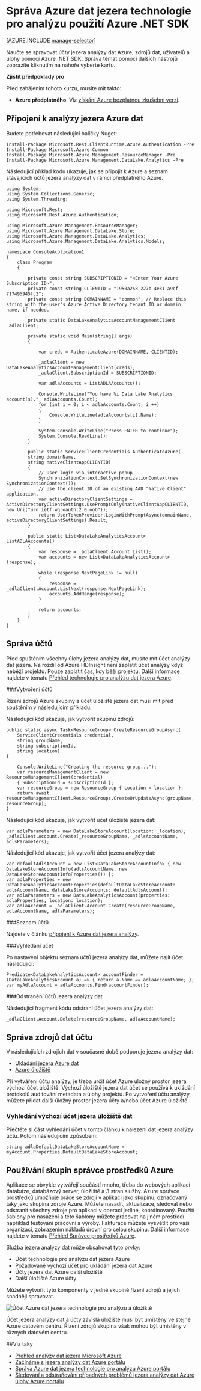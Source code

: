 <properties 
   pageTitle="Správa Azure dat jezera technologie pro analýzu použití Azure .NET SDK | Azure" 
   description="Naučte se spravovat jezera analýzy dat projektů, zdrojů dat, uživatelé. " 
   services="data-lake-analytics" 
   documentationCenter="" 
   authors="mumian" 
   manager="jhubbard" 
   editor="cgronlun"/>
 
<tags
   ms.service="data-lake-analytics"
   ms.devlang="na"
   ms.topic="article"
   ms.tgt_pltfrm="na"
   ms.workload="big-data" 
   ms.date="09/23/2016"
   ms.author="jgao"/>

# <a name="manage-azure-data-lake-analytics-using-azure-net-sdk"></a>Správa Azure dat jezera technologie pro analýzu použití Azure .NET SDK

[AZURE.INCLUDE [manage-selector](../../includes/data-lake-analytics-selector-manage.md)]

Naučte se spravovat účty jezera analýzy dat Azure, zdrojů dat, uživatelů a úlohy pomocí Azure .NET SDK. Správa témat pomocí dalších nástrojů zobrazíte kliknutím na nahoře vyberte kartu.

**Zjistit předpoklady pro**

Před zahájením tohoto kurzu, musíte mít takto:

- **Azure předplatného**. Viz [získání Azure bezplatnou zkušební verzi](https://azure.microsoft.com/pricing/free-trial/).


<!-- ################################ -->
<!-- ################################ -->


## <a name="connect-to-azure-data-lake-analytics"></a>Připojení k analýzy jezera Azure dat

Budete potřebovat následující balíčky Nuget:

    Install-Package Microsoft.Rest.ClientRuntime.Azure.Authentication -Pre
    Install-Package Microsoft.Azure.Common 
    Install-Package Microsoft.Azure.Management.ResourceManager -Pre
    Install-Package Microsoft.Azure.Management.DataLake.Analytics -Pre


Následující příklad kódu ukazuje, jak se připojit k Azure a seznam stávajících účtů jezera analýzy dat v rámci předplatného Azure.

    using System;
    using System.Collections.Generic;
    using System.Threading;

    using Microsoft.Rest;
    using Microsoft.Rest.Azure.Authentication;

    using Microsoft.Azure.Management.ResourceManager;
    using Microsoft.Azure.Management.DataLake.Store;
    using Microsoft.Azure.Management.DataLake.Analytics;
    using Microsoft.Azure.Management.DataLake.Analytics.Models;

    namespace ConsoleAcplication1
    {
        class Program
        {

            private const string SUBSCRIPTIONID = "<Enter Your Azure Subscription ID>";
            private const string CLIENTID = "1950a258-227b-4e31-a9cf-717495945fc2";
            private const string DOMAINNAME = "common"; // Replace this string with the user's Azure Active Directory tenant ID or domain name, if needed.

            private static DataLakeAnalyticsAccountManagementClient _adlaClient;

            private static void Main(string[] args)
            {

                var creds = AuthenticateAzure(DOMAINNAME, CLIENTID);

                _adlaClient = new DataLakeAnalyticsAccountManagementClient(creds);
                _adlaClient.SubscriptionId = SUBSCRIPTIONID;

                var adlaAccounts = ListADLAAccounts();

                Console.WriteLine("You have %i Data Lake Analytics account(s).", adlaAccounts.Count);
                for (int i = 0; i < adlaAccounts.Count; i ++)
                {
                    Console.WriteLine(adlaAccounts[i].Name);
                }

                System.Console.WriteLine("Press ENTER to continue");
                System.Console.ReadLine();
            }

            public static ServiceClientCredentials AuthenticateAzure(
            string domainName,
            string nativeClientAppCLIENTID)
            {
                // User login via interactive popup
                SynchronizationContext.SetSynchronizationContext(new SynchronizationContext());
                // Use the client ID of an existing AAD "Native Client" application.
                var activeDirectoryClientSettings = ActiveDirectoryClientSettings.UsePromptOnly(nativeClientAppCLIENTID, new Uri("urn:ietf:wg:oauth:2.0:oob"));
                return UserTokenProvider.LoginWithPromptAsync(domainName, activeDirectoryClientSettings).Result;
            }

            public static List<DataLakeAnalyticsAccount> ListADLAAccounts()
            {
                var response = _adlaClient.Account.List();
                var accounts = new List<DataLakeAnalyticsAccount>(response);

                while (response.NextPageLink != null)
                {
                    response = _adlaClient.Account.ListNext(response.NextPageLink);
                    accounts.AddRange(response);
                }

                return accounts;
            }
        }
    }


## <a name="manage-accounts"></a>Správa účtů

Před spuštěním všechny úlohy jezera analýzy dat, musíte mít účet analýzy dat jezera. Na rozdíl od Azure HDInsight není zaplatit účet analýzy když neběží projektu.  Pouze zaplatit čas, kdy běží projektu.  Další informace najdete v tématu [Přehled technologie pro analýzu dat jezera Azure](data-lake-analytics-overview.md).  

###<a name="create-accounts"></a>Vytvoření účtů

Řízení zdrojů Azure skupiny a účet úložiště jezera dat musí mít před spuštěním v následujícím příkladu.

Následující kód ukazuje, jak vytvořit skupinu zdrojů:

    public static async Task<ResourceGroup> CreateResourceGroupAsync(
        ServiceClientCredentials credential,
        string groupName,
        string subscriptionId,
        string location)
    {

        Console.WriteLine("Creating the resource group...");
        var resourceManagementClient = new ResourceManagementClient(credential)
        { SubscriptionId = subscriptionId };
        var resourceGroup = new ResourceGroup { Location = location };
        return await resourceManagementClient.ResourceGroups.CreateOrUpdateAsync(groupName, resourceGroup);
    }

Následující kód ukazuje, jak vytvořit účet úložiště jezera dat:

    var adlsParameters = new DataLakeStoreAccount(location: _location);
    _adlsClient.Account.Create(_resourceGroupName, _adlsAccountName, adlsParameters);

Následující kód ukazuje, jak vytvořit účet jezera analýzy dat:

    var defaultAdlsAccount = new List<DataLakeStoreAccountInfo> { new DataLakeStoreAccountInfo(adlsAccountName, new DataLakeStoreAccountInfoProperties()) };
    var adlaProperties = new DataLakeAnalyticsAccountProperties(defaultDataLakeStoreAccount: adlsAccountName, dataLakeStoreAccounts: defaultAdlsAccount);
    var adlaParameters = new DataLakeAnalyticsAccount(properties: adlaProperties, location: location);
    var adlaAccount = _adlaClient.Account.Create(resourceGroupName, adlaAccountName, adlaParameters);

###<a name="list-accounts"></a>Seznam účtů

Najdete v článku [připojení k Azure dat jezera analýzy](#connect_to_azure_data_lake_analytics).

###<a name="find-an-account"></a>Vyhledání účet

Po nastavení objektu seznam účtů jezera analýzy dat, můžete najít účet následující:

    Predicate<DataLakeAnalyticsAccount> accountFinder = (DataLakeAnalyticsAccount a) => { return a.Name == adlaAccountName; };
    var myAdlaAccount = adlaAccounts.Find(accountFinder);

###<a name="delete-data-lake-analytics-accounts"></a>Odstranění účtů jezera analýzy dat

Následující fragment kódu odstraní účet jezera analýzy dat:

    _adlaClient.Account.Delete(resourceGroupName, adlaAccountName);

<!-- ################################ -->
<!-- ################################ -->
## <a name="manage-account-data-sources"></a>Správa zdrojů dat účtu

V následujících zdrojích dat v současné době podporuje jezera analýzy dat:

- [Ukládání jezera Azure dat](../data-lake-store/data-lake-store-overview.md)
- [Azure úložiště](../storage/storage-introduction.md)

Při vytváření účtu analýzy, je třeba určit účet Azure úložný prostor jezera výchozí účet úložiště. Výchozí úložiště jezera dat účet se používá k ukládání protokolů auditování metadata a úlohy projektu. Po vytvoření účtu analýzy, můžete přidat další úložný prostor jezera účty a/nebo účet Azure úložiště. 

### <a name="find-the-default-data-lake-store-account"></a>Vyhledání výchozí účet jezera úložiště dat

Přečtěte si část vyhledání účet v tomto článku k nalezení dat jezera analýzy účtu. Potom následujícím způsobem:

    string adlaDefaultDataLakeStoreAccountName = myAccount.Properties.DefaultDataLakeStoreAccount;


## <a name="use-azure-resource-manager-groups"></a>Používání skupin správce prostředků Azure

Aplikace se obvykle vytvářejí součástí mnoho, třeba do webových aplikací databáze, databázový server, úložiště a 3 stran služby. Azure správce prostředků umožňuje práce se zdroji v aplikaci jako skupinu, označovaný taky jako skupina zdroje Azure. Můžete nasadit, aktualizace, sledovat nebo odstranit všechny zdroje pro aplikaci v operaci jediné, koordinovaný. Použití šablony pro nasazení a této šablony můžete pracovat na jiném prostředí například testování pracovní a výroby. Fakturace můžete vysvětlit pro vaši organizaci, zobrazením nákladů úrovní pro celou skupinu. Další informace najdete v tématu [Přehled Správce prostředků Azure](../azure-resource-manager/resource-group-overview.md). 

Služba jezera analýzy dat může obsahovat tyto prvky:

- Účet technologie pro analýzu dat jezera Azure
- Požadované výchozí účet pro ukládání jezera dat Azure
- Účty jezera dat Azure další úložiště
- Další úložiště Azure účty

Můžete vytvořit tyto komponenty v jedné skupině řízení zdrojů a jejich snadněji spravovat.

![Účet Azure dat jezera technologie pro analýzu a úložiště](./media/data-lake-analytics-manage-use-portal/data-lake-analytics-arm-structure.png)

Účet jezera analýzy dat a účty závislá úložiště musí být umístěny ve stejné Azure datovém centru.
Řízení zdrojů skupina však mohou být umístěny v různých datovém centru.  

##<a name="see-also"></a>Viz taky 

- [Přehled analýzy dat jezera Microsoft Azure](data-lake-analytics-overview.md)
- [Začínáme s jezera analýzy dat Azure portálu](data-lake-analytics-get-started-portal.md)
- [Správa Azure dat jezera technologie pro analýzu Azure portálu](data-lake-analytics-manage-use-portal.md)
- [Sledování a odstraňování případných problémů jezera analýzy dat Azure úlohy Azure portálu](data-lake-analytics-monitor-and-troubleshoot-jobs-tutorial.md)

